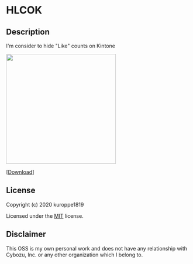# HLCOK
## Description
I'm consider to hide "Like" counts on Kintone

<img src="https://user-images.githubusercontent.com/17245737/75279788-96918000-584f-11ea-9b11-4db9c76ae875.png" width="300px">

[[Download](https://github.com/kuroppe1819/HLCOK/raw/master/HLCOK_v1.0.0.zip)]

## License
Copyright (c) 2020 kuroppe1819

Licensed under the <a href="LICENSE">MIT</a> license.

## Disclaimer

This OSS is my own personal work and does not have any relationship with Cybozu, Inc. or any other organization which I belong to.
